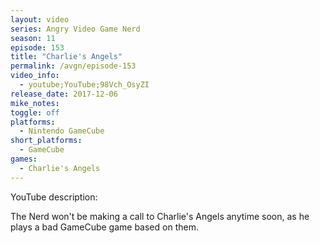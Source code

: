 ```yaml
---
layout: video
series: Angry Video Game Nerd
season: 11
episode: 153
title: "Charlie's Angels"
permalink: /avgn/episode-153
video_info:
  - youtube;YouTube;98Vch_OsyZI
release_date: 2017-12-06
mike_notes:
toggle: off
platforms:
  - Nintendo GameCube
short_platforms:
  - GameCube
games:
  - Charlie's Angels
---
```


<p class="yt-description">YouTube description:</p>

The Nerd won't be making a call to Charlie's Angels anytime soon, as he plays a bad GameCube game based on them.